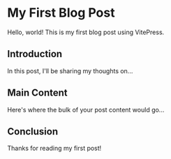# My First Blog Post

Hello, world! This is my first blog post using VitePress.

## Introduction

In this post, I'll be sharing my thoughts on...

## Main Content

Here's where the bulk of your post content would go...

## Conclusion

Thanks for reading my first post!
